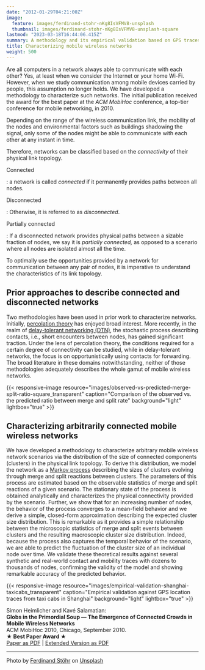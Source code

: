 ```yaml
---
date: "2012-01-29T04:21:00Z"
image:
  feature: images/ferdinand-stohr-nKg8IsVFMV8-unsplash
  thumbnail: images/ferdinand-stohr-nKg8IsVFMV8-unsplash-square
lastmod: "2023-03-18T16:44:06.415Z"
summary: A methodology and its empirical validation based on GPS traces from taxi cabs that characterizes mobile networks via the size of clusters of connected nodes
title: Characterizing mobile wireless networks
weight: 500
---
```


Are all computers in a network always able to communicate with each other? Yes, at least when we consider the Internet or your home Wi-Fi. However, when we study communication among mobile devices carried by people, this assumption no longer holds. We have developed a methodology to characterize such networks. The initial publication received the award for the best paper at the *ACM MobiHoc* conference, a top-tier conference for mobile networking, in 2010.

Depending on the range of the wireless communication link, the mobility of the nodes and environmental factors such as buildings shadowing the signal, only some of the nodes might be able to communicate with each other at any instant in time.

Therefore, networks can be classified based on the *connectivity* of their physical link topology.

Connected

: a network is called *connected* if it permanently provides paths between all nodes.

Disconnected

: Otherwise, it is referred to as *disconnected*. 

Partially connected

: If a disconnected network provides physical paths between a sizable fraction of nodes, we say it is *partially connected,* as opposed to a scenario where all nodes are isolated almost all the time. 

To optimally use the opportunities provided by a network for communication between any pair of nodes, it is imperative to understand the characteristics of its link topology.

## Prior approaches to describe connected and disconnected networks

Two methodologies have been used in prior work to characterize networks. Initially, [percolation theory](https://en.wikipedia.org/wiki/Percolation_theory) has enjoyed broad interest. More recently, in the realm of [delay-tolerant networking (DTN)](https://en.wikipedia.org/wiki/Delay-tolerant_networking), the stochastic process describing contacts, i.e., short encounters between nodes, has gained significant traction. Under the lens of percolation theory, the conditions required for a certain degree of connectivity can be studied, while in delay-tolerant networks, the focus is on opportunistically using contacts for forwarding. The broad literature in these domains notwithstanding, neither of those methodologies adequately describes the whole gamut of mobile wireless networks.

{{< responsive-image resource="images/observed-vs-predicted-merge-split-ratio-square_transparent" caption="Comparison of the observed vs. the predicted ratio between merge and split rate" background="light" lightbox="true" >}}

## Characterizing arbitrarily connected mobile wireless networks

We have developed a methodology to characterize arbitrary mobile wireless network scenarios via the distribution of the size of connected components (clusters) in the physical link topology. To derive this distribution, we model the network as a [Markov process](https://en.wikipedia.org/wiki/Markov_process) describing the sizes of clusters evolving through merge and split reactions between clusters. The parameters of this process are estimated based on the observable statistics of merge and split reactions of a given scenario. The stationary state of the process is obtained analytically and characterizes the physical connectivity provided by the scenario. Further, we show that for an increasing number of nodes, the behavior of the process converges to a mean-field behavior and we derive a simple, closed-form approximation describing the expected cluster size distribution. This is remarkable as it provides a simple relationship between the microscopic statistics of merge and split events between clusters and the resulting macroscopic cluster size distribution. Indeed, because the process also captures the temporal behavior of the scenario, we are able to predict the fluctuation of the cluster size of an individual node over time. We validate these theoretical results against several synthetic and real-world contact and mobility traces with dozens to thousands of nodes, confirming the validity of the model and showing remarkable accuracy of the predicted behavior.

{{< responsive-image resource="images/empirical-validation-shanghai-taxicabs_transparent" caption="Empirical validation against GPS location traces from taxi cabs in Shanghai" background="light" lightbox="true" >}}

Simon Heimlicher and Kavé Salamatian:  
**Globs in the Primordial Soup — The Emergence of Connected Crowds in Mobile Wireless Networks**  
ACM MobiHoc 2010, Chicago, September 2010.  
**★ Best Paper Award ★**   
[Paper as PDF](/research/publications/heimlicher_globs_mobihoc10.pdf) | [Extended Version as PDF](/research/publications/heimlicher_globs_mobihoc10-extended.pdf)

---
Photo by <a href="https://unsplash.com/fr/@fellowferdi?utm_source=unsplash&utm_medium=referral&utm_content=creditCopyText">Ferdinand Stöhr</a> on <a href="https://unsplash.com/photos/nKg8IsVFMV8?utm_source=unsplash&utm_medium=referral&utm_content=creditCopyText">Unsplash</a>
